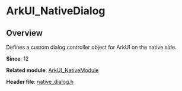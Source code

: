 # ArkUI_NativeDialog

## Overview

Defines a custom dialog controller object for ArkUI on the native side.

**Since**: 12

**Related module**: [ArkUI_NativeModule](_ark_u_i___native_module.md)

**Header file**: [native_dialog.h](native__dialog_8h.md)
